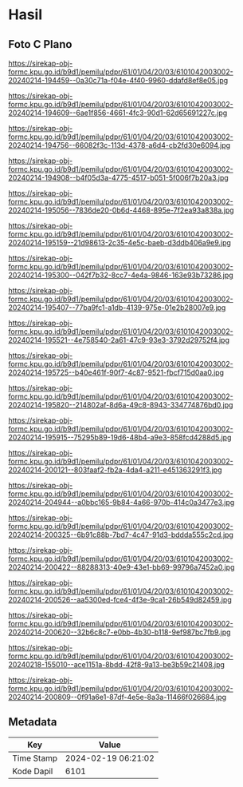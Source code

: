 # Hasil

## Foto C Plano

https://sirekap-obj-formc.kpu.go.id/b9d1/pemilu/pdpr/61/01/04/20/03/6101042003002-20240214-194459--0a30c71a-f04e-4f40-9960-ddafd8ef8e05.jpg

https://sirekap-obj-formc.kpu.go.id/b9d1/pemilu/pdpr/61/01/04/20/03/6101042003002-20240214-194609--6ae1f856-4661-4fc3-90d1-62d65691227c.jpg

https://sirekap-obj-formc.kpu.go.id/b9d1/pemilu/pdpr/61/01/04/20/03/6101042003002-20240214-194756--66082f3c-113d-4378-a6d4-cb2fd30e6094.jpg

https://sirekap-obj-formc.kpu.go.id/b9d1/pemilu/pdpr/61/01/04/20/03/6101042003002-20240214-194908--b4f05d3a-4775-4517-b051-5f006f7b20a3.jpg

https://sirekap-obj-formc.kpu.go.id/b9d1/pemilu/pdpr/61/01/04/20/03/6101042003002-20240214-195056--7836de20-0b6d-4468-895e-7f2ea93a838a.jpg

https://sirekap-obj-formc.kpu.go.id/b9d1/pemilu/pdpr/61/01/04/20/03/6101042003002-20240214-195159--21d98613-2c35-4e5c-baeb-d3ddb406a9e9.jpg

https://sirekap-obj-formc.kpu.go.id/b9d1/pemilu/pdpr/61/01/04/20/03/6101042003002-20240214-195300--042f7b32-8cc7-4e4a-9846-163e93b73286.jpg

https://sirekap-obj-formc.kpu.go.id/b9d1/pemilu/pdpr/61/01/04/20/03/6101042003002-20240214-195407--77ba9fc1-a1db-4139-975e-01e2b28007e9.jpg

https://sirekap-obj-formc.kpu.go.id/b9d1/pemilu/pdpr/61/01/04/20/03/6101042003002-20240214-195521--4e758540-2a61-47c9-93e3-3792d29752f4.jpg

https://sirekap-obj-formc.kpu.go.id/b9d1/pemilu/pdpr/61/01/04/20/03/6101042003002-20240214-195725--b40e461f-90f7-4c87-9521-fbcf715d0aa0.jpg

https://sirekap-obj-formc.kpu.go.id/b9d1/pemilu/pdpr/61/01/04/20/03/6101042003002-20240214-195820--214802af-8d6a-49c8-8943-334774876bd0.jpg

https://sirekap-obj-formc.kpu.go.id/b9d1/pemilu/pdpr/61/01/04/20/03/6101042003002-20240214-195915--75295b89-19d6-48b4-a9e3-858fcd4288d5.jpg

https://sirekap-obj-formc.kpu.go.id/b9d1/pemilu/pdpr/61/01/04/20/03/6101042003002-20240214-200121--803faaf2-fb2a-4da4-a211-e451363291f3.jpg

https://sirekap-obj-formc.kpu.go.id/b9d1/pemilu/pdpr/61/01/04/20/03/6101042003002-20240214-204944--a0bbc165-9b84-4a66-970b-414c0a3477e3.jpg

https://sirekap-obj-formc.kpu.go.id/b9d1/pemilu/pdpr/61/01/04/20/03/6101042003002-20240214-200325--6b91c88b-7bd7-4c47-91d3-bddda555c2cd.jpg

https://sirekap-obj-formc.kpu.go.id/b9d1/pemilu/pdpr/61/01/04/20/03/6101042003002-20240214-200422--88288313-40e9-43e1-bb69-99796a7452a0.jpg

https://sirekap-obj-formc.kpu.go.id/b9d1/pemilu/pdpr/61/01/04/20/03/6101042003002-20240214-200526--aa5300ed-fce4-4f3e-9ca1-26b549d82459.jpg

https://sirekap-obj-formc.kpu.go.id/b9d1/pemilu/pdpr/61/01/04/20/03/6101042003002-20240214-200620--32b6c8c7-e0bb-4b30-b118-9ef987bc7fb9.jpg

https://sirekap-obj-formc.kpu.go.id/b9d1/pemilu/pdpr/61/01/04/20/03/6101042003002-20240218-155010--ace1151a-8bdd-42f8-9a13-be3b59c21408.jpg

https://sirekap-obj-formc.kpu.go.id/b9d1/pemilu/pdpr/61/01/04/20/03/6101042003002-20240214-200809--0f91a6e1-87df-4e5e-8a3a-11466f026684.jpg


## Metadata

| Key        | Value               |
| ---------- | ------------------- |
| Time Stamp | 2024-02-19 06:21:02 |
| Kode Dapil | 6101                |



